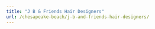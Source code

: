 ```yaml
---
title: "J B & Friends Hair Designers"
url: /chesapeake-beach/j-b-and-friends-hair-designers/
---
```

